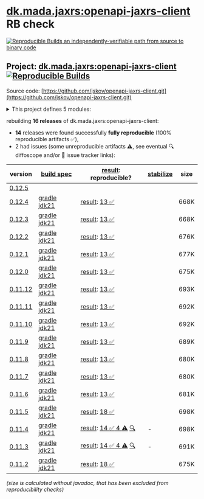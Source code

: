 [dk.mada.jaxrs:openapi-jaxrs-client](https://central.sonatype.com/artifact/dk.mada.jaxrs/openapi-jaxrs-client/versions) RB check
=======

[![Reproducible Builds](https://reproducible-builds.org/images/logos/rb.svg) an independently-verifiable path from source to binary code](https://reproducible-builds.org/)

## Project: [dk.mada.jaxrs:openapi-jaxrs-client](https://central.sonatype.com/artifact/dk.mada.jaxrs/openapi-jaxrs-client/versions) [![Reproducible Builds](https://img.shields.io/endpoint?url=https://raw.githubusercontent.com/jvm-repo-rebuild/reproducible-central/master/content/dk/mada/jaxrs/openapi-jaxrs-client/badge.json)](https://github.com/jvm-repo-rebuild/reproducible-central/blob/master/content/dk/mada/jaxrs/openapi-jaxrs-client/README.md)

Source code: [https://github.com/jskov/openapi-jaxrs-client.git](https://github.com/jskov/openapi-jaxrs-client.git)

<details><summary>This project defines 5 modules:</summary>

* [dk.mada.jaxrs:generator-api](https://central.sonatype.com/artifact/dk.mada.jaxrs/generator-api/overview)
* [dk.mada.jaxrs:model](https://central.sonatype.com/artifact/dk.mada.jaxrs/model/overview)
* [dk.mada.jaxrs:openapi-jaxrs-bom](https://central.sonatype.com/artifact/dk.mada.jaxrs/openapi-jaxrs-bom/overview)
* [dk.mada.jaxrs:openapi-jaxrs-client](https://central.sonatype.com/artifact/dk.mada.jaxrs/openapi-jaxrs-client/overview)
* [dk.mada.jaxrs:parser](https://central.sonatype.com/artifact/dk.mada.jaxrs/parser/overview)
</details>

rebuilding **16 releases** of dk.mada.jaxrs:openapi-jaxrs-client:
- **14** releases were found successfully **fully reproducible** (100% reproducible artifacts :white_check_mark:),
- 2 had issues (some unreproducible artifacts :warning:, see eventual :mag: diffoscope and/or :memo: issue tracker links):

| version | [build spec](/BUILDSPEC.md) | [result](https://reproducible-builds.org/docs/jvm/): reproducible? | [stabilize](https://github.com/google/oss-rebuild/blob/main/cmd/stabilize/README.md) | size |
| -- | --------- | ------ | ------ | -- |
| [0.12.5](https://central.sonatype.com/artifact/dk.mada.jaxrs/openapi-jaxrs-bom/0.12.5/pom) | | | |
| [0.12.4](https://central.sonatype.com/artifact/dk.mada.jaxrs/openapi-jaxrs-client/0.12.4/pom) | [gradle jdk21](openapi-jaxrs-client-0.12.4.buildspec) | [result](openapi-jaxrs-client-0.12.4.buildinfo): [13 :white_check_mark: ](openapi-jaxrs-client-0.12.4.buildcompare) | | 668K |
| [0.12.3](https://central.sonatype.com/artifact/dk.mada.jaxrs/openapi-jaxrs-client/0.12.3/pom) | [gradle jdk21](openapi-jaxrs-client-0.12.3.buildspec) | [result](openapi-jaxrs-client-0.12.3.buildinfo): [13 :white_check_mark: ](openapi-jaxrs-client-0.12.3.buildcompare) | | 668K |
| [0.12.2](https://central.sonatype.com/artifact/dk.mada.jaxrs/openapi-jaxrs-client/0.12.2/pom) | [gradle jdk21](openapi-jaxrs-client-0.12.2.buildspec) | [result](openapi-jaxrs-client-0.12.2.buildinfo): [13 :white_check_mark: ](openapi-jaxrs-client-0.12.2.buildcompare) | | 676K |
| [0.12.1](https://central.sonatype.com/artifact/dk.mada.jaxrs/openapi-jaxrs-client/0.12.1/pom) | [gradle jdk21](openapi-jaxrs-client-0.12.1.buildspec) | [result](openapi-jaxrs-client-0.12.1.buildinfo): [13 :white_check_mark: ](openapi-jaxrs-client-0.12.1.buildcompare) | | 677K |
| [0.12.0](https://central.sonatype.com/artifact/dk.mada.jaxrs/openapi-jaxrs-client/0.12.0/pom) | [gradle jdk21](openapi-jaxrs-client-0.12.0.buildspec) | [result](openapi-jaxrs-client-0.12.0.buildinfo): [13 :white_check_mark: ](openapi-jaxrs-client-0.12.0.buildcompare) | | 675K |
| [0.11.12](https://central.sonatype.com/artifact/dk.mada.jaxrs/openapi-jaxrs-client/0.11.12/pom) | [gradle jdk21](openapi-jaxrs-client-0.11.12.buildspec) | [result](openapi-jaxrs-client-0.11.12.buildinfo): [13 :white_check_mark: ](openapi-jaxrs-client-0.11.12.buildcompare) | | 693K |
| [0.11.11](https://central.sonatype.com/artifact/dk.mada.jaxrs/openapi-jaxrs-client/0.11.11/pom) | [gradle jdk21](openapi-jaxrs-client-0.11.11.buildspec) | [result](openapi-jaxrs-client-0.11.11.buildinfo): [13 :white_check_mark: ](openapi-jaxrs-client-0.11.11.buildcompare) | | 692K |
| [0.11.10](https://central.sonatype.com/artifact/dk.mada.jaxrs/openapi-jaxrs-client/0.11.10/pom) | [gradle jdk21](openapi-jaxrs-client-0.11.10.buildspec) | [result](openapi-jaxrs-client-0.11.10.buildinfo): [13 :white_check_mark: ](openapi-jaxrs-client-0.11.10.buildcompare) | | 692K |
| [0.11.9](https://central.sonatype.com/artifact/dk.mada.jaxrs/openapi-jaxrs-client/0.11.9/pom) | [gradle jdk21](openapi-jaxrs-client-0.11.9.buildspec) | [result](openapi-jaxrs-client-0.11.9.buildinfo): [13 :white_check_mark: ](openapi-jaxrs-client-0.11.9.buildcompare) | | 689K |
| [0.11.8](https://central.sonatype.com/artifact/dk.mada.jaxrs/openapi-jaxrs-client/0.11.8/pom) | [gradle jdk21](openapi-jaxrs-client-0.11.8.buildspec) | [result](openapi-jaxrs-client-0.11.8.buildinfo): [13 :white_check_mark: ](openapi-jaxrs-client-0.11.8.buildcompare) | | 680K |
| [0.11.7](https://central.sonatype.com/artifact/dk.mada.jaxrs/openapi-jaxrs-client/0.11.7/pom) | [gradle jdk21](openapi-jaxrs-client-0.11.7.buildspec) | [result](openapi-jaxrs-client-0.11.7.buildinfo): [13 :white_check_mark: ](openapi-jaxrs-client-0.11.7.buildcompare) | | 680K |
| [0.11.6](https://central.sonatype.com/artifact/dk.mada.jaxrs/openapi-jaxrs-client/0.11.6/pom) | [gradle jdk21](openapi-jaxrs-client-0.11.6.buildspec) | [result](openapi-jaxrs-client-0.11.6.buildinfo): [13 :white_check_mark: ](openapi-jaxrs-client-0.11.6.buildcompare) | | 681K |
| [0.11.5](https://central.sonatype.com/artifact/dk.mada.jaxrs/openapi-jaxrs-client/0.11.5/pom) | [gradle jdk21](openapi-jaxrs-client-0.11.5.buildspec) | [result](openapi-jaxrs-client-0.11.5.buildinfo): [18 :white_check_mark: ](openapi-jaxrs-client-0.11.5.buildcompare) | | 698K |
| [0.11.4](https://central.sonatype.com/artifact/dk.mada.jaxrs/openapi-jaxrs-client/0.11.4/pom) | [gradle jdk21](openapi-jaxrs-client-0.11.4.buildspec) | [result](openapi-jaxrs-client-0.11.4.buildinfo): [14 :white_check_mark:  4 :warning:](openapi-jaxrs-client-0.11.4.buildcompare) [:mag:](openapi-jaxrs-client-0.11.4.diffoscope) | - | 698K |
| [0.11.3](https://central.sonatype.com/artifact/dk.mada.jaxrs/openapi-jaxrs-client/0.11.3/pom) | [gradle jdk21](openapi-jaxrs-client-0.11.3.buildspec) | [result](openapi-jaxrs-client-0.11.3.buildinfo): [14 :white_check_mark:  4 :warning:](openapi-jaxrs-client-0.11.3.buildcompare) [:mag:](openapi-jaxrs-client-0.11.3.diffoscope) | - | 691K |
| [0.11.2](https://central.sonatype.com/artifact/dk.mada.jaxrs/openapi-jaxrs-client/0.11.2/pom) | [gradle jdk21](openapi-jaxrs-client-0.11.2.buildspec) | [result](openapi-jaxrs-client-0.11.2.buildinfo): [18 :white_check_mark: ](openapi-jaxrs-client-0.11.2.buildcompare) | | 675K |

<i>(size is calculated without javadoc, that has been excluded from reproducibility checks)</i>
